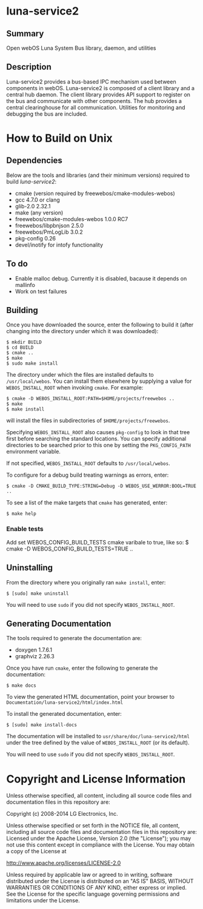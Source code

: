 luna-service2
=============

Summary
-------
Open webOS Luna System Bus library, daemon, and utilities

Description
-----------

Luna-service2 provides a bus-based IPC mechanism used between components in
webOS. Luna-service2 is composed of a client library and a central hub daemon.
The client library provides API support to register on the bus and communicate
with other components. The hub provides a central clearinghouse for all
communication. Utilities for monitoring and debugging the bus are included.

How to Build on Unix
====================

## Dependencies

Below are the tools and libraries (and their minimum versions) required to build
_luna-service2_:

* cmake (version required by freewebos/cmake-modules-webos)
* gcc 4.7.0 or clang
* glib-2.0 2.32.1
* make (any version)
* freewebos/cmake-modules-webos 1.0.0 RC7
* freewebos/libpbnjson 2.5.0
* freewebos/PmLogLib 3.0.2
* pkg-config 0.26
* devel/inotify for intofy functionality

## To do
* Enable malloc debug. Currently it is disabled, bacause it depends on mallinfo
* Work on test failures

## Building

Once you have downloaded the source, enter the following to build it (after
changing into the directory under which it was downloaded):

    $ mkdir BUILD
    $ cd BUILD
    $ cmake ..
    $ make
    $ sudo make install

The directory under which the files are installed defaults to `/usr/local/webos`.
You can install them elsewhere by supplying a value for `WEBOS_INSTALL_ROOT`
when invoking `cmake`. For example:

    $ cmake -D WEBOS_INSTALL_ROOT:PATH=$HOME/projects/freewebos ..
    $ make
    $ make install

will install the files in subdirectories of `$HOME/projects/freewebos`.

Specifying `WEBOS_INSTALL_ROOT` also causes `pkg-config` to look in that tree
first before searching the standard locations. You can specify additional
directories to be searched prior to this one by setting the `PKG_CONFIG_PATH`
environment variable.

If not specified, `WEBOS_INSTALL_ROOT` defaults to `/usr/local/webos`.

To configure for a debug build treating warnings as errors, enter:

    $ cmake -D CMAKE_BUILD_TYPE:STRING=Debug -D WEBOS_USE_WERROR:BOOL=TRUE ..

To see a list of the make targets that `cmake` has generated, enter:

    $ make help

### Enable tests

Add set WEBOS_CONFIG_BUILD_TESTS cmake varibale to true, like so:
    $ cmake -D WEBOS_CONFIG_BUILD_TESTS=TRUE ..

## Uninstalling

From the directory where you originally ran `make install`, enter:

    $ [sudo] make uninstall

You will need to use `sudo` if you did not specify `WEBOS_INSTALL_ROOT`.

## Generating Documentation

The tools required to generate the documentation are:

- doxygen 1.7.6.1
- graphviz 2.26.3

Once you have run `cmake`, enter the following to generate the documentation:

    $ make docs

To view the generated HTML documentation, point your browser to
`Documentation/luna-service2/html/index.html`

To install the generated documentation, enter:

    $ [sudo] make install-docs

The documentation will be installed to `usr/share/doc/luna-service2/html` under
the tree defined by the value of `WEBOS_INSTALL_ROOT` (or its default).

You will need to use `sudo` if you did not specify `WEBOS_INSTALL_ROOT`.

# Copyright and License Information

Unless otherwise specified, all content, including all source code files and
documentation files in this repository are:

Copyright (c) 2008-2014 LG Electronics, Inc.

Unless otherwise specified or set forth in the NOTICE file, all content,
including all source code files and documentation files in this repository are:
Licensed under the Apache License, Version 2.0 (the "License");
you may not use this content except in compliance with the License.
You may obtain a copy of the License at

http://www.apache.org/licenses/LICENSE-2.0

Unless required by applicable law or agreed to in writing, software
distributed under the License is distributed on an "AS IS" BASIS,
WITHOUT WARRANTIES OR CONDITIONS OF ANY KIND, either express or implied.
See the License for the specific language governing permissions and
limitations under the License.

